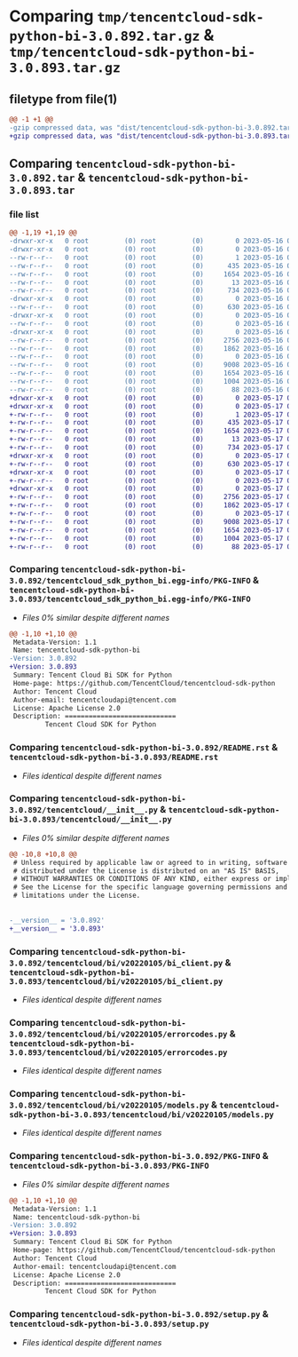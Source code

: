 # Comparing `tmp/tencentcloud-sdk-python-bi-3.0.892.tar.gz` & `tmp/tencentcloud-sdk-python-bi-3.0.893.tar.gz`

## filetype from file(1)

```diff
@@ -1 +1 @@
-gzip compressed data, was "dist/tencentcloud-sdk-python-bi-3.0.892.tar", last modified: Tue May 16 00:28:42 2023, max compression
+gzip compressed data, was "dist/tencentcloud-sdk-python-bi-3.0.893.tar", last modified: Wed May 17 03:23:19 2023, max compression
```

## Comparing `tencentcloud-sdk-python-bi-3.0.892.tar` & `tencentcloud-sdk-python-bi-3.0.893.tar`

### file list

```diff
@@ -1,19 +1,19 @@
-drwxr-xr-x   0 root         (0) root         (0)        0 2023-05-16 00:28:42.000000 tencentcloud-sdk-python-bi-3.0.892/
-drwxr-xr-x   0 root         (0) root         (0)        0 2023-05-16 00:28:42.000000 tencentcloud-sdk-python-bi-3.0.892/tencentcloud_sdk_python_bi.egg-info/
--rw-r--r--   0 root         (0) root         (0)        1 2023-05-16 00:28:42.000000 tencentcloud-sdk-python-bi-3.0.892/tencentcloud_sdk_python_bi.egg-info/dependency_links.txt
--rw-r--r--   0 root         (0) root         (0)      435 2023-05-16 00:28:42.000000 tencentcloud-sdk-python-bi-3.0.892/tencentcloud_sdk_python_bi.egg-info/SOURCES.txt
--rw-r--r--   0 root         (0) root         (0)     1654 2023-05-16 00:28:42.000000 tencentcloud-sdk-python-bi-3.0.892/tencentcloud_sdk_python_bi.egg-info/PKG-INFO
--rw-r--r--   0 root         (0) root         (0)       13 2023-05-16 00:28:42.000000 tencentcloud-sdk-python-bi-3.0.892/tencentcloud_sdk_python_bi.egg-info/top_level.txt
--rw-r--r--   0 root         (0) root         (0)      734 2023-05-16 00:28:42.000000 tencentcloud-sdk-python-bi-3.0.892/README.rst
-drwxr-xr-x   0 root         (0) root         (0)        0 2023-05-16 00:28:42.000000 tencentcloud-sdk-python-bi-3.0.892/tencentcloud/
--rw-r--r--   0 root         (0) root         (0)      630 2023-05-16 00:28:42.000000 tencentcloud-sdk-python-bi-3.0.892/tencentcloud/__init__.py
-drwxr-xr-x   0 root         (0) root         (0)        0 2023-05-16 00:28:42.000000 tencentcloud-sdk-python-bi-3.0.892/tencentcloud/bi/
--rw-r--r--   0 root         (0) root         (0)        0 2023-05-16 00:28:42.000000 tencentcloud-sdk-python-bi-3.0.892/tencentcloud/bi/__init__.py
-drwxr-xr-x   0 root         (0) root         (0)        0 2023-05-16 00:28:42.000000 tencentcloud-sdk-python-bi-3.0.892/tencentcloud/bi/v20220105/
--rw-r--r--   0 root         (0) root         (0)     2756 2023-05-16 00:28:42.000000 tencentcloud-sdk-python-bi-3.0.892/tencentcloud/bi/v20220105/bi_client.py
--rw-r--r--   0 root         (0) root         (0)     1862 2023-05-16 00:28:42.000000 tencentcloud-sdk-python-bi-3.0.892/tencentcloud/bi/v20220105/errorcodes.py
--rw-r--r--   0 root         (0) root         (0)        0 2023-05-16 00:28:42.000000 tencentcloud-sdk-python-bi-3.0.892/tencentcloud/bi/v20220105/__init__.py
--rw-r--r--   0 root         (0) root         (0)     9008 2023-05-16 00:28:42.000000 tencentcloud-sdk-python-bi-3.0.892/tencentcloud/bi/v20220105/models.py
--rw-r--r--   0 root         (0) root         (0)     1654 2023-05-16 00:28:42.000000 tencentcloud-sdk-python-bi-3.0.892/PKG-INFO
--rw-r--r--   0 root         (0) root         (0)     1004 2023-05-16 00:28:42.000000 tencentcloud-sdk-python-bi-3.0.892/setup.py
--rw-r--r--   0 root         (0) root         (0)       88 2023-05-16 00:28:42.000000 tencentcloud-sdk-python-bi-3.0.892/setup.cfg
+drwxr-xr-x   0 root         (0) root         (0)        0 2023-05-17 03:23:19.000000 tencentcloud-sdk-python-bi-3.0.893/
+drwxr-xr-x   0 root         (0) root         (0)        0 2023-05-17 03:23:19.000000 tencentcloud-sdk-python-bi-3.0.893/tencentcloud_sdk_python_bi.egg-info/
+-rw-r--r--   0 root         (0) root         (0)        1 2023-05-17 03:23:19.000000 tencentcloud-sdk-python-bi-3.0.893/tencentcloud_sdk_python_bi.egg-info/dependency_links.txt
+-rw-r--r--   0 root         (0) root         (0)      435 2023-05-17 03:23:19.000000 tencentcloud-sdk-python-bi-3.0.893/tencentcloud_sdk_python_bi.egg-info/SOURCES.txt
+-rw-r--r--   0 root         (0) root         (0)     1654 2023-05-17 03:23:19.000000 tencentcloud-sdk-python-bi-3.0.893/tencentcloud_sdk_python_bi.egg-info/PKG-INFO
+-rw-r--r--   0 root         (0) root         (0)       13 2023-05-17 03:23:19.000000 tencentcloud-sdk-python-bi-3.0.893/tencentcloud_sdk_python_bi.egg-info/top_level.txt
+-rw-r--r--   0 root         (0) root         (0)      734 2023-05-17 03:23:19.000000 tencentcloud-sdk-python-bi-3.0.893/README.rst
+drwxr-xr-x   0 root         (0) root         (0)        0 2023-05-17 03:23:19.000000 tencentcloud-sdk-python-bi-3.0.893/tencentcloud/
+-rw-r--r--   0 root         (0) root         (0)      630 2023-05-17 03:23:19.000000 tencentcloud-sdk-python-bi-3.0.893/tencentcloud/__init__.py
+drwxr-xr-x   0 root         (0) root         (0)        0 2023-05-17 03:23:19.000000 tencentcloud-sdk-python-bi-3.0.893/tencentcloud/bi/
+-rw-r--r--   0 root         (0) root         (0)        0 2023-05-17 03:23:19.000000 tencentcloud-sdk-python-bi-3.0.893/tencentcloud/bi/__init__.py
+drwxr-xr-x   0 root         (0) root         (0)        0 2023-05-17 03:23:19.000000 tencentcloud-sdk-python-bi-3.0.893/tencentcloud/bi/v20220105/
+-rw-r--r--   0 root         (0) root         (0)     2756 2023-05-17 03:23:19.000000 tencentcloud-sdk-python-bi-3.0.893/tencentcloud/bi/v20220105/bi_client.py
+-rw-r--r--   0 root         (0) root         (0)     1862 2023-05-17 03:23:19.000000 tencentcloud-sdk-python-bi-3.0.893/tencentcloud/bi/v20220105/errorcodes.py
+-rw-r--r--   0 root         (0) root         (0)        0 2023-05-17 03:23:19.000000 tencentcloud-sdk-python-bi-3.0.893/tencentcloud/bi/v20220105/__init__.py
+-rw-r--r--   0 root         (0) root         (0)     9008 2023-05-17 03:23:19.000000 tencentcloud-sdk-python-bi-3.0.893/tencentcloud/bi/v20220105/models.py
+-rw-r--r--   0 root         (0) root         (0)     1654 2023-05-17 03:23:19.000000 tencentcloud-sdk-python-bi-3.0.893/PKG-INFO
+-rw-r--r--   0 root         (0) root         (0)     1004 2023-05-17 03:23:19.000000 tencentcloud-sdk-python-bi-3.0.893/setup.py
+-rw-r--r--   0 root         (0) root         (0)       88 2023-05-17 03:23:19.000000 tencentcloud-sdk-python-bi-3.0.893/setup.cfg
```

### Comparing `tencentcloud-sdk-python-bi-3.0.892/tencentcloud_sdk_python_bi.egg-info/PKG-INFO` & `tencentcloud-sdk-python-bi-3.0.893/tencentcloud_sdk_python_bi.egg-info/PKG-INFO`

 * *Files 0% similar despite different names*

```diff
@@ -1,10 +1,10 @@
 Metadata-Version: 1.1
 Name: tencentcloud-sdk-python-bi
-Version: 3.0.892
+Version: 3.0.893
 Summary: Tencent Cloud Bi SDK for Python
 Home-page: https://github.com/TencentCloud/tencentcloud-sdk-python
 Author: Tencent Cloud
 Author-email: tencentcloudapi@tencent.com
 License: Apache License 2.0
 Description: ============================
         Tencent Cloud SDK for Python
```

### Comparing `tencentcloud-sdk-python-bi-3.0.892/README.rst` & `tencentcloud-sdk-python-bi-3.0.893/README.rst`

 * *Files identical despite different names*

### Comparing `tencentcloud-sdk-python-bi-3.0.892/tencentcloud/__init__.py` & `tencentcloud-sdk-python-bi-3.0.893/tencentcloud/__init__.py`

 * *Files 0% similar despite different names*

```diff
@@ -10,8 +10,8 @@
 # Unless required by applicable law or agreed to in writing, software
 # distributed under the License is distributed on an "AS IS" BASIS,
 # WITHOUT WARRANTIES OR CONDITIONS OF ANY KIND, either express or implied.
 # See the License for the specific language governing permissions and
 # limitations under the License.
 
 
-__version__ = '3.0.892'
+__version__ = '3.0.893'
```

### Comparing `tencentcloud-sdk-python-bi-3.0.892/tencentcloud/bi/v20220105/bi_client.py` & `tencentcloud-sdk-python-bi-3.0.893/tencentcloud/bi/v20220105/bi_client.py`

 * *Files identical despite different names*

### Comparing `tencentcloud-sdk-python-bi-3.0.892/tencentcloud/bi/v20220105/errorcodes.py` & `tencentcloud-sdk-python-bi-3.0.893/tencentcloud/bi/v20220105/errorcodes.py`

 * *Files identical despite different names*

### Comparing `tencentcloud-sdk-python-bi-3.0.892/tencentcloud/bi/v20220105/models.py` & `tencentcloud-sdk-python-bi-3.0.893/tencentcloud/bi/v20220105/models.py`

 * *Files identical despite different names*

### Comparing `tencentcloud-sdk-python-bi-3.0.892/PKG-INFO` & `tencentcloud-sdk-python-bi-3.0.893/PKG-INFO`

 * *Files 0% similar despite different names*

```diff
@@ -1,10 +1,10 @@
 Metadata-Version: 1.1
 Name: tencentcloud-sdk-python-bi
-Version: 3.0.892
+Version: 3.0.893
 Summary: Tencent Cloud Bi SDK for Python
 Home-page: https://github.com/TencentCloud/tencentcloud-sdk-python
 Author: Tencent Cloud
 Author-email: tencentcloudapi@tencent.com
 License: Apache License 2.0
 Description: ============================
         Tencent Cloud SDK for Python
```

### Comparing `tencentcloud-sdk-python-bi-3.0.892/setup.py` & `tencentcloud-sdk-python-bi-3.0.893/setup.py`

 * *Files identical despite different names*

